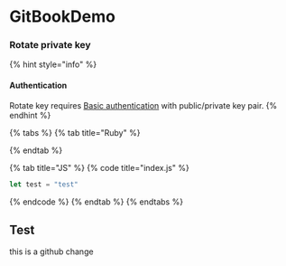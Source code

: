 # GitBookDemo

### Rotate private key

{% hint style="info" %}
#### Authentication

Rotate key requires [Basic authentication](https://docs.exponea.com/reference-link/basic-authentication) with public/private key pair.
{% endhint %}

{% tabs %}
{% tab title="Ruby" %}

{% endtab %}

{% tab title="JS" %}
{% code title="index.js" %}
```javascript
let test = "test"
```
{% endcode %}
{% endtab %}
{% endtabs %}

## Test

this is a github change

